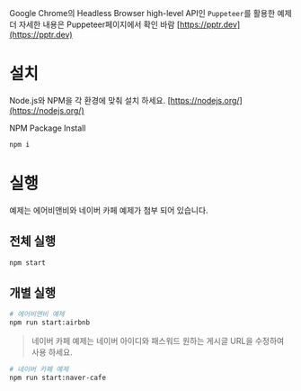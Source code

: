Google Chrome의 Headless Browser high-level API인 `Puppeteer`를 활용한 예제
더 자세한 내용은 Puppeteer페이지에서 확인 바람
[https://pptr.dev](https://pptr.dev)

# 설치
Node.js와 NPM을 각 환경에 맞춰 설치 하세요.
[https://nodejs.org/](https://nodejs.org/)
 
NPM Package Install
```bash
npm i
```

# 실행
예제는 에어비앤비와 네이버 카페 예제가 첨부 되어 있습니다.

## 전체 실행
```bash
npm start
```

## 개별 실행

```bash
# 에어비앤비 예제
npm run start:airbnb
```

> 네이버 카페 예제는 네이버 아이디와 패스워드 원하는 게시글 URL을 수정하여 사용 하세요.
```bash
# 네이버 카페 예제
npm run start:naver-cafe
```
